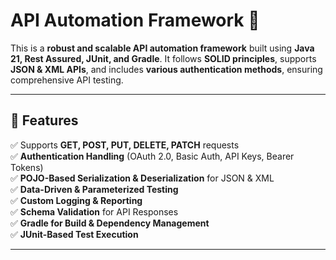 # API Automation Framework 🚀

This is a **robust and scalable API automation framework** built using **Java 21, Rest Assured, JUnit, and Gradle**. It follows **SOLID principles**, supports **JSON & XML APIs**, and includes **various authentication methods**, ensuring comprehensive API testing.

---

## 🚀 Features
✅ Supports **GET, POST, PUT, DELETE, PATCH** requests  
✅ **Authentication Handling** (OAuth 2.0, Basic Auth, API Keys, Bearer Tokens)  
✅ **POJO-Based Serialization & Deserialization** for JSON & XML  
✅ **Data-Driven & Parameterized Testing**  
✅ **Custom Logging & Reporting**  
✅ **Schema Validation** for API Responses  
✅ **Gradle for Build & Dependency Management**  
✅ **JUnit-Based Test Execution**

---
